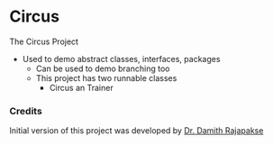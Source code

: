 # Circus
The Circus Project

- Used to demo abstract classes, interfaces, packages
  - Can be used to demo branching too
  - This project has two runnable classes
    - Circus an Trainer

### Credits

Initial version of this project was developed by [Dr. Damith Rajapakse](https://github.com/damithc)